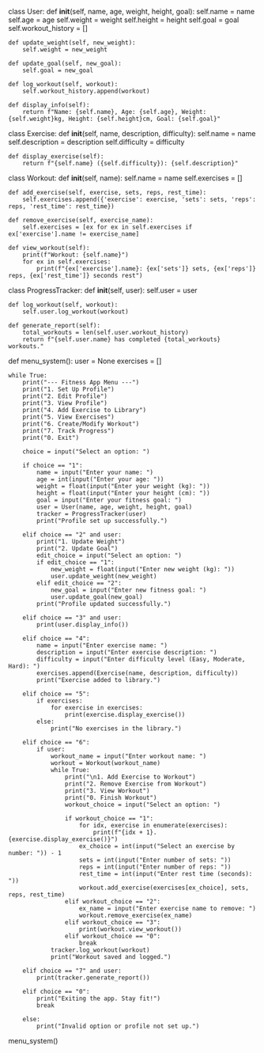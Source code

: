 class User:
    def __init__(self, name, age, weight, height, goal):
        self.name = name
        self.age = age
        self.weight = weight
        self.height = height
        self.goal = goal
        self.workout_history = []

    def update_weight(self, new_weight):
        self.weight = new_weight

    def update_goal(self, new_goal):
        self.goal = new_goal

    def log_workout(self, workout):
        self.workout_history.append(workout)

    def display_info(self):
        return f"Name: {self.name}, Age: {self.age}, Weight: {self.weight}kg, Height: {self.height}cm, Goal: {self.goal}"

class Exercise:
    def __init__(self, name, description, difficulty):
        self.name = name
        self.description = description
        self.difficulty = difficulty

    def display_exercise(self):
        return f"{self.name} ({self.difficulty}): {self.description}"

class Workout:
    def __init__(self, name):
        self.name = name
        self.exercises = []

    def add_exercise(self, exercise, sets, reps, rest_time):
        self.exercises.append({'exercise': exercise, 'sets': sets, 'reps': reps, 'rest_time': rest_time})

    def remove_exercise(self, exercise_name):
        self.exercises = [ex for ex in self.exercises if ex['exercise'].name != exercise_name]

    def view_workout(self):
        print(f"Workout: {self.name}")
        for ex in self.exercises:
            print(f"{ex['exercise'].name}: {ex['sets']} sets, {ex['reps']} reps, {ex['rest_time']} seconds rest")

class ProgressTracker:
    def __init__(self, user):
        self.user = user

    def log_workout(self, workout):
        self.user.log_workout(workout)

    def generate_report(self):
        total_workouts = len(self.user.workout_history)
        return f"{self.user.name} has completed {total_workouts} workouts."

def menu_system():
    user = None
    exercises = []

    while True:
        print("--- Fitness App Menu ---")
        print("1. Set Up Profile")
        print("2. Edit Profile")
        print("3. View Profile")
        print("4. Add Exercise to Library")
        print("5. View Exercises")
        print("6. Create/Modify Workout")
        print("7. Track Progress")
        print("0. Exit")

        choice = input("Select an option: ")

        if choice == "1":
            name = input("Enter your name: ")
            age = int(input("Enter your age: "))
            weight = float(input("Enter your weight (kg): "))
            height = float(input("Enter your height (cm): "))
            goal = input("Enter your fitness goal: ")
            user = User(name, age, weight, height, goal)
            tracker = ProgressTracker(user)
            print("Profile set up successfully.")

        elif choice == "2" and user:
            print("1. Update Weight")
            print("2. Update Goal")
            edit_choice = input("Select an option: ")
            if edit_choice == "1":
                new_weight = float(input("Enter new weight (kg): "))
                user.update_weight(new_weight)
            elif edit_choice == "2":
                new_goal = input("Enter new fitness goal: ")
                user.update_goal(new_goal)
            print("Profile updated successfully.")

        elif choice == "3" and user:
            print(user.display_info())

        elif choice == "4":
            name = input("Enter exercise name: ")
            description = input("Enter exercise description: ")
            difficulty = input("Enter difficulty level (Easy, Moderate, Hard): ")
            exercises.append(Exercise(name, description, difficulty))
            print("Exercise added to library.")

        elif choice == "5":
            if exercises:
                for exercise in exercises:
                    print(exercise.display_exercise())
            else:
                print("No exercises in the library.")

        elif choice == "6":
            if user:
                workout_name = input("Enter workout name: ")
                workout = Workout(workout_name)
                while True:
                    print("\n1. Add Exercise to Workout")
                    print("2. Remove Exercise from Workout")
                    print("3. View Workout")
                    print("0. Finish Workout")
                    workout_choice = input("Select an option: ")

                    if workout_choice == "1":
                        for idx, exercise in enumerate(exercises):
                            print(f"{idx + 1}. {exercise.display_exercise()}")
                        ex_choice = int(input("Select an exercise by number: ")) - 1
                        sets = int(input("Enter number of sets: "))
                        reps = int(input("Enter number of reps: "))
                        rest_time = int(input("Enter rest time (seconds): "))
                        workout.add_exercise(exercises[ex_choice], sets, reps, rest_time)
                    elif workout_choice == "2":
                        ex_name = input("Enter exercise name to remove: ")
                        workout.remove_exercise(ex_name)
                    elif workout_choice == "3":
                        print(workout.view_workout())
                    elif workout_choice == "0":
                        break
                tracker.log_workout(workout)
                print("Workout saved and logged.")

        elif choice == "7" and user:
            print(tracker.generate_report())

        elif choice == "0":
            print("Exiting the app. Stay fit!")
            break

        else:
            print("Invalid option or profile not set up.")

menu_system()
